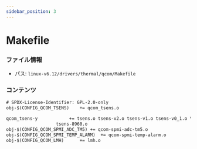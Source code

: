 ```yaml
---
sidebar_position: 3
---
```

# Makefile

### ファイル情報

- パス: `linux-v6.12/drivers/thermal/qcom/Makefile`

### コンテンツ

```txt
# SPDX-License-Identifier: GPL-2.0-only
obj-$(CONFIG_QCOM_TSENS)	+= qcom_tsens.o

qcom_tsens-y			+= tsens.o tsens-v2.o tsens-v1.o tsens-v0_1.o \
				   tsens-8960.o
obj-$(CONFIG_QCOM_SPMI_ADC_TM5)	+= qcom-spmi-adc-tm5.o
obj-$(CONFIG_QCOM_SPMI_TEMP_ALARM)	+= qcom-spmi-temp-alarm.o
obj-$(CONFIG_QCOM_LMH)		+= lmh.o

```

